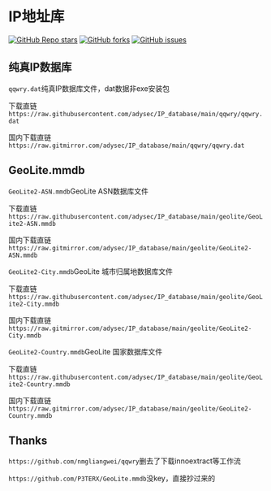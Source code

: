 # IP地址库
<a href="https://github.com/adysec/IP_database/stargazers"><img alt="GitHub Repo stars" src="https://img.shields.io/github/stars/adysec/IP_database?color=yellow&logo=riseup&logoColor=yellow&style=flat-square"></a>
<a href="https://github.com/adysec/IP_database/network/members"><img alt="GitHub forks" src="https://img.shields.io/github/forks/adysec/IP_database?color=orange&style=flat-square"></a>
<a href="https://github.com/adysec/IP_database/issues"><img alt="GitHub issues" src="https://img.shields.io/github/issues/adysec/IP_database?color=red&style=flat-square"></a>

## 纯真IP数据库
`qqwry.dat`纯真IP数据库文件，dat数据非exe安装包

下载直链`https://raw.githubusercontent.com/adysec/IP_database/main/qqwry/qqwry.dat`

国内下载直链`https://raw.gitmirror.com/adysec/IP_database/main/qqwry/qqwry.dat`

## GeoLite.mmdb
`GeoLite2-ASN.mmdb`GeoLite ASN数据库文件

下载直链`https://raw.githubusercontent.com/adysec/IP_database/main/geolite/GeoLite2-ASN.mmdb`

国内下载直链`https://raw.gitmirror.com/adysec/IP_database/main/geolite/GeoLite2-ASN.mmdb`


`GeoLite2-City.mmdb`GeoLite 城市归属地数据库文件

下载直链`https://raw.githubusercontent.com/adysec/IP_database/main/geolite/GeoLite2-City.mmdb`

国内下载直链`https://raw.gitmirror.com/adysec/IP_database/main/geolite/GeoLite2-City.mmdb`


`GeoLite2-Country.mmdb`GeoLite 国家数据库文件

下载直链`https://raw.githubusercontent.com/adysec/IP_database/main/geolite/GeoLite2-Country.mmdb`

国内下载直链`https://raw.gitmirror.com/adysec/IP_database/main/geolite/GeoLite2-Country.mmdb`

## Thanks
`https://github.com/nmgliangwei/qqwry`删去了下载innoextract等工作流

`https://github.com/P3TERX/GeoLite.mmdb`没key，直接抄过来的
